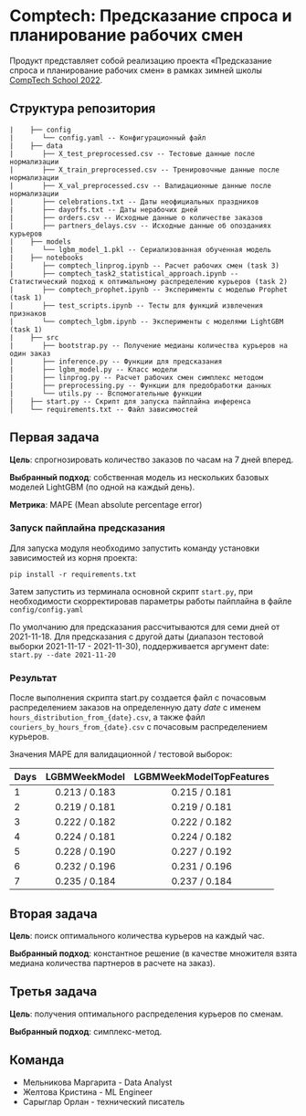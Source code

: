 # Comptech: Предсказание спроса и планирование рабочих смен

Продукт представляет собой реализацию проекта «Предсказание спроса и планирование рабочих смен» в рамках зимней школы [CompTech School 2022](https://comptechschool.com/).

## Структура репозитория

```
|    ├── config
|       └── config.yaml -- Конфигурационный файл
|    ├── data
|       ├── X_test_preprocessed.csv -- Тестовые данные после нормализации
|       ├── X_train_preprocessed.csv -- Тренировочные данные после нормализации
|       ├── X_val_preprocessed.csv -- Валидационные данные после нормализации
|       ├── celebrations.txt -- Даты неофициальных праздников
|       ├── dayoffs.txt -- Даты нерабочих дней
|       ├── orders.csv -- Исходные данные о количестве заказов
|       ├── partners_delays.csv -- Исходные данные об опозданиях курьеров
|    ├── models
|       └── lgbm_model_1.pkl -- Сериализованная обученная модель
|    ├── notebooks
|       ├── comptech_linprog.ipynb -- Расчет рабочих смен (task 3)
|       ├── comptech_task2_statistical_approach.ipynb -- Статистический подход к оптимальному распределению курьеров (task 2)
|       ├── comptech_prophet.ipynb -- Эксперименты с моделью Prophet (task 1)
|       ├── test_scripts.ipynb -- Тесты для функций извлечения признаков
|       └── сomptech_lgbm.ipynb -- Эксперименты с моделями LightGBM (task 1)
|    ├── src
|       ├── bootstrap.py -- Получение медианы количества курьеров на один заказ
|       ├── inference.py -- Функции для предсказания
|       ├── lgbm_model.py -- Класс модели
|       ├── linprog.py -- Расчет рабочих смен симплекс методом
|       ├── preprocessing.py -- Функции для предобработки данных
|       └── utils.py -- Вспомогательные функции
|    ├── start.py -- Скрипт для запуска пайплайна инференса
│    └── requirements.txt -- Файл зависимостей 
```

## Первая задача

**Цель**: спрогнозировать количество заказов по часам на 7 дней вперед. 

**Выбранный подход**: собственная модель из нескольких базовых моделей LightGBM (по одной на каждый день).

**Метрика**: MAPE (Mean absolute percentage error)

### Запуск пайплайна предсказания

Для запуска модуля необходимо запустить команду установки зависимостей из корня проекта:

`pip install -r requirements.txt`

Затем запустить из терминала основной скрипт `start.py`, при необходимости скорректировав параметры работы пайплайна в файле `config/config.yaml`

По умолчанию для предсказания рассчитываются для семи дней от 2021-11-18. Для предсказания с другой даты (диапазон тестовой выборки 2021-11-17 - 2021-11-30), поддерживается аргумент date: `start.py --date 2021-11-20`

### Результат

После выполнения скрипта start.py создается файл с почасовым распределением заказов на определенную дату *date* с именем `hours_distribution_from_{date}.csv`, а также файл 
`couriers_by_hours_from_{date}.csv` с почасовым распределением курьеров.

Значения MAPE для валидационной / тестовой выборок:


|Days         | LGBMWeekModel | LGBMWeekModelTopFeatures|
|-------------|:-------------:|:-----------------------:|
|1            | 0.213 / 0.183 |      0.215 / 0.181      |   
|2            | 0.219 / 0.181 |      0.219 / 0.181      |
|3            | 0.222 / 0.182 |      0.222 / 0.182      |
|4            | 0.224 / 0.181 |      0.224 / 0.182      |
|5            | 0.228 / 0.190 |      0.227 / 0.192      |
|6            | 0.232 / 0.196 |      0.231 / 0.196      |
|7            | 0.235 / 0.184 |      0.237 / 0.184      |


## Вторая задача

**Цель**: поиск оптимального количества курьеров на каждый час.

**Выбранный подход**: константное решение (в качестве множителя взята медиана количества партнеров в расчете на заказ).

## Третья задача

**Цель**: получения оптимального распределения курьеров по сменам.

**Выбранный подход**: симплекс-метод.

## Команда

- Мельникова Маргарита - Data Analyst
- Желтова Кристина - ML Engineer
- Сарыглар Орлан - технический писатель
